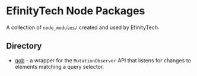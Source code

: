 # EfinityTech Node Packages
A collection of `node_modules/` created and used by EfinityTech.

## Directory
 - [qob](https://github.com/efinitytech/node-packages/tree/master/qob) - a wrapper for the `MutationObserver` API that listens for changes to elements matching a query selector.